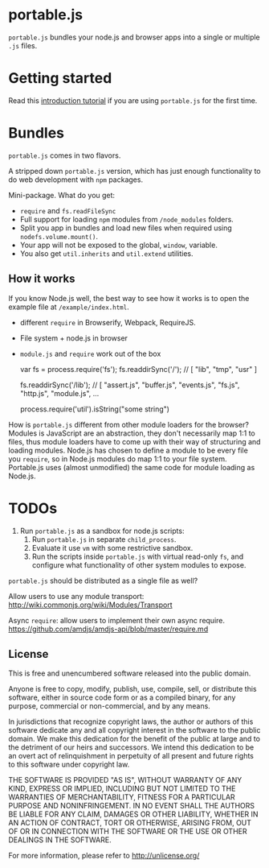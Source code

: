 # **portable.js**

`portable.js` bundles your node.js and browser apps into a single or multiple `.js` files. 

# Getting started

Read this [introduction tutorial](https://github.com/streamich/portable-example) if you are using `portable.js`
for the first time.

# Bundles

`portable.js` comes in two flavors.

A stripped down `portable.js` version, which has just enough functionality to do web development with `npm` packages.

Mini-package. What do you get:

 - `require` and `fs.readFileSync`
 - Full support for loading `npm` modules from `/node_modules` folders.
 - Split you app in bundles and load new files when required using `nodefs.volume.mount()`.
 - Your app will not be exposed to the global, `window`, variable.
 - You also get `util.inherits` and `util.extend` utilities.
 
 
## How it works

If you know Node.js well, the best way to see how it works is to open the example file at `/example/index.html`.

 - different `require` in Browserify, Webpack, RequireJS.
 - File system + node.js in browser
 - `module.js` and `require` work out of the box


    var fs = process.require('fs'); 
    fs.readdirSync('/');
    // [ "lib", "tmp", "usr" ]
    
    fs.readdirSync('/lib');
    // [ "assert.js", "buffer.js", "events.js", "fs.js", "http.js", "module.js", ...
    
    
    process.require('util').isString("some string")
    
How is `portable.js` different from other module loaders for the browser? Modules is JavaScript are an abstraction, they
don't necessarily map 1:1 to files, thus module loaders have to come up with their way of structuring and loading modules.
Node.js has chosen to define a module to be every file you `require`, so in Node.js modules do map 1:1 to your file 
system. Portable.js uses (almost unmodified) the same code for module loading as Node.js.
        
# TODOs

 1. Run `portable.js` as a sandbox for node.js scripts:
    1. Run `portable.js` in separate `child_process`.
    2. Evaluate it use `vm` with some restrictive sandbox.
    3. Run the scripts inside `portable.js` with virtual read-only `fs`, and configure what functionality of other system modules to expose.

`portable.js` should be distributed as a single file as well?

Allow users to use any module transport: http://wiki.commonjs.org/wiki/Modules/Transport

Async `require`: allow users to implement their own async require.
https://github.com/amdjs/amdjs-api/blob/master/require.md

## License

This is free and unencumbered software released into the public domain.

Anyone is free to copy, modify, publish, use, compile, sell, or
distribute this software, either in source code form or as a compiled
binary, for any purpose, commercial or non-commercial, and by any
means.

In jurisdictions that recognize copyright laws, the author or authors
of this software dedicate any and all copyright interest in the
software to the public domain. We make this dedication for the benefit
of the public at large and to the detriment of our heirs and
successors. We intend this dedication to be an overt act of
relinquishment in perpetuity of all present and future rights to this
software under copyright law.

THE SOFTWARE IS PROVIDED "AS IS", WITHOUT WARRANTY OF ANY KIND,
EXPRESS OR IMPLIED, INCLUDING BUT NOT LIMITED TO THE WARRANTIES OF
MERCHANTABILITY, FITNESS FOR A PARTICULAR PURPOSE AND NONINFRINGEMENT.
IN NO EVENT SHALL THE AUTHORS BE LIABLE FOR ANY CLAIM, DAMAGES OR
OTHER LIABILITY, WHETHER IN AN ACTION OF CONTRACT, TORT OR OTHERWISE,
ARISING FROM, OUT OF OR IN CONNECTION WITH THE SOFTWARE OR THE USE OR
OTHER DEALINGS IN THE SOFTWARE.

For more information, please refer to <http://unlicense.org/>